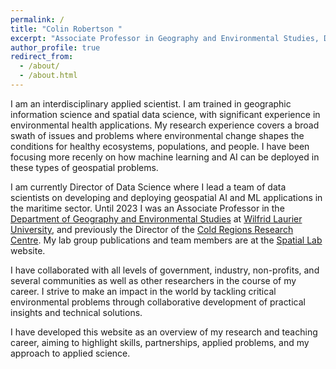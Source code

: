 ```yaml
---
permalink: /
title: "Colin Robertson "
excerpt: "Associate Professor in Geography and Environmental Studies, Director of the Cold Regions Research Centre"
author_profile: true
redirect_from: 
  - /about/
  - /about.html
---
```


I am an interdisciplinary applied scientist. I am trained in geographic information science and spatial data science, with significant experience in environmental health applications. My research experience covers a broad swath of issues and problems where  environmental change shapes the conditions for healthy ecosystems, populations, and people. I have been focusing more recenly on how machine learning and AI can be deployed in these types of geospatial problems. 

I am currently Director of Data Science where I lead a team of data scientists on developing and deploying geospatial AI and ML applications in the maritime sector. Until 2023 I was an Associate Professor in the [Department of Geography and Environmental Studies](https://students.wlu.ca/programs/science/geography-and-environmental-studies/index.html?ref=ges) at [Wilfrid Laurier University](https://wlu.ca/), and previously the Director of the [Cold Regions Research Centre](https://coldregions.ca/). My lab group publications and team members are at the [Spatial Lab](https://thespatiallab.org/) website. 

I have collaborated with all levels of government, industry, non-profits, and several communities as well as other researchers in the course of my career. I strive to make an impact in the world by tackling critical environmental problems through collaborative development of practical insights and technical solutions.

I have developed this website as an overview of my research and teaching career, aiming to highlight skills, partnerships, applied problems, and my approach to applied science.
